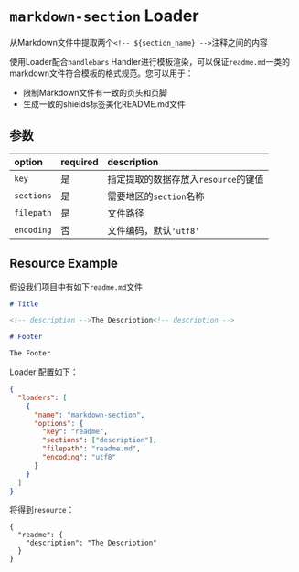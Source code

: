 # `markdown-section` Loader

从Markdown文件中提取两个`<!-- ${section_name} -->`注释之间的内容

使用Loader配合`handlebars` Handler进行模板渲染，可以保证`readme.md`一类的markdown文件符合模板的格式规范。您可以用于：

* 限制Markdown文件有一致的页头和页脚
* 生成一致的shields标签美化README.md文件

## 参数

 option     | required | description
:-----------|:---------|:------------------------
 `key`      | 是       | 指定提取的数据存放入`resource`的键值
 `sections` | 是       | 需要地区的`section`名称
 `filepath` | 是       | 文件路径
 `encoding` | 否       | 文件编码，默认`'utf8'`


## Resource Example

假设我们项目中有如下`readme.md`文件

```markdown
# Title

<!-- description -->The Description<!-- description -->

# Footer

The Footer
```

Loader 配置如下：

```json
{
  "loaders": [
    {
      "name": "markdown-section",
      "options": {
        "key": "readme",
        "sections": ["description"],
        "filepath": "readme.md",
        "encoding": "utf8"
      }
    }
  ]
}
```

将得到`resource`：

```
{
  "readme": {
    "description": "The Description"
  }
}
```

